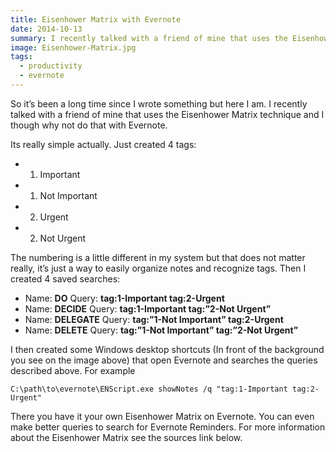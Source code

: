 ```yaml
---
title: Eisenhower Matrix with Evernote
date: 2014-10-13
summary: I recently talked with a friend of mine that uses the Eisenhower Matrix technique and I though why not do that with Evernote.
image: Eisenhower-Matrix.jpg
tags:
  - productivity
  - evernote
---
```

So it’s been a long time since I wrote something but here I am. I recently talked with a friend of mine that uses the Eisenhower Matrix technique and I though why not do that with Evernote.

  
Its really simple actually. Just created 4 tags:

- 1. Important
- 1. Not Important
- 2. Urgent
- 2. Not Urgent

The numbering is a little different in my system but that does not matter really, it’s just a way to easily organize notes and recognize tags. Then I created 4 saved searches:

- Name: **DO** Query: **tag:1-Important tag:2-Urgent**
- Name: **DECIDE** Query: **tag:1-Important tag:”2-Not Urgent”**
- Name: **DELEGATE** Query: **tag:”1-Not Important” tag:2-Urgent**
- Name: **DELETE** Query: **tag:”1-Not Important” tag:”2-Not Urgent”**

I then created some Windows desktop shortcuts (In front of the background you see on the image above) that open Evernote and searches the queries described above. For example 

```shell
C:\path\to\evernote\ENScript.exe showNotes /q "tag:1-Important tag:2-Urgent"
```

There you have it your own Eisenhower Matrix on Evernote. You can even make better queries to search for Evernote Reminders. For more information about the Eisenhower Matrix see the sources link below.